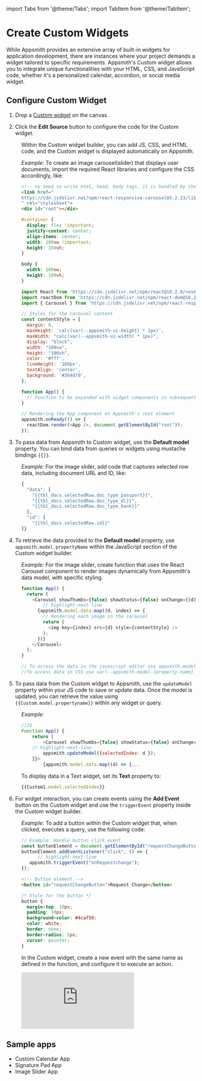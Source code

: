 import Tabs from '@theme/Tabs';
import TabItem from '@theme/TabItem';

# Create Custom Widgets 

While Appsmith provides an extensive array of built-in widgets for application development, there are instances where your project demands a widget tailored to specific requirements. Appsmith's Custom widget allows you to integrate unique functionalities with your HTML, CSS, and JavaScript code, whether it's a personalized calendar, accordion, or social media widget.

## Configure Custom Widget

1. Drop a [Custom widget](/reference/widgets/custom) on the canvas.

2. Click the **Edit Source** button to configure the code for the Custom widget.

<dd>

Within the Custom widget builder, you can add JS, CSS, and HTML code, and the Custom widget is displayed automatically on Appsmith.

*Example*: To create an image carousel(slider) that displays user documents, import the required React libraries and configure the CSS accordingly, like:

<Tabs>
  <TabItem value="html" label="HTML" default>

```html
<!-- no need to write html, head, body tags, it is handled by the widget -->
<link href="
https://cdn.jsdelivr.net/npm/react-responsive-carousel@3.2.23/lib/styles/carousel.min.css
" rel="stylesheet">
<div id="root"></div>
```

  </TabItem>
  <TabItem value="css" label="CSS">



```css
#container {
  display: flex !important;
  justify-content: center;
  align-items: center;
  width: 100vw !important;
  height: 150vh;
}

body {
  width: 100vw;
  height: 100vh;
}
```
  </TabItem>
  <TabItem value="jss" label="JS">



```js
import React from 'https://cdn.jsdelivr.net/npm/react@18.2.0/+esm';
import reactDom from 'https://cdn.jsdelivr.net/npm/react-dom@18.2.0/+esm';
import { Carousel } from 'https://cdn.jsdelivr.net/npm/react-responsive-carousel@3.2.23/+esm';

// Styles for the carousel content
const contentStyle = {
  margin: 0,
  maxHeight: 'calc(var(--appsmith-ui-height) * 1px)',
  maxWidth: "calc(var(--appsmith-ui-width) * 1px)",
  display: "block",
  width: "100vw",
  height: "100vh",
  color: '#fff',
  lineHeight: '160px',
  textAlign: 'center',
  background: '#364d79',
};

function App() {
  // Function to be expanded with widget components in subsequent steps
}

// Rendering the App component on Appsmith's root element
appsmith.onReady(() => {
  reactDom.render(<App />, document.getElementById("root"));
});
```
  </TabItem>
</Tabs>



</dd>

3. To pass data from Appsmith to Custom widget, use the **Default model** property. You can bind data from queries or widgets using mustache bindings `{{}}`.

<dd>

*Example:* For the image slider, add code that captures selected row data, including document URL and ID, like:


```js
{
  "data": [
    "{{tbl_docs.selectedRow.doc_type_passport}}",
    "{{tbl_docs.selectedRow.doc_type_dl}}",
    "{{tbl_docs.selectedRow.doc_type_bank}}"
  ],
  "id": [
    "{{tbl_docs.selectedRow.id}}"
]}
```

</dd>

4. To retrieve the data provided to the **Default model** property, use `appsmith.model.propertyName` within the JavaScript section of the Custom widget builder.

 
<dd>

*Example:* For the image slider, create function that uses the React Carousel component to render images dynamically from Appsmith's data model, with specific styling. 

```js
function App() {
  return (
    <Carousel showThumbs={false} showStatus={false} onChange={(d) => {}}>
        // highlight-next-line
      {appsmith.model.data.map((d, index) => {
        // Rendering each image in the carousel
        return (
          <img key={index} src={d} style={contentStyle} />
        );
      })}
    </Carousel>
  );
}

// To access the data in the javascript editor use appsmith.model.property-name..
//To access data in CSS use var(--appsmith-model-{property-name}
```


</dd>


5. To pass data from the Custom widget to Appsmith, use the `updateModel` property within your JS code to save or update data. Once the model is updated, you can retrieve the value using `{{Custom.model.propertyname}}` within any widget or query.

<dd>

*Example:*

```js
//JS
Function App() {
	return (
		<Carousel showThumbs={false} showStatus={false} onChange={(d) => {
    // highlight-next-line
		appsmith.updateModel({selectedIndex: d });
	}}>
		{appsmith.model.data.map((d) => {...
```

To display data in a Text widget, set its **Text** property to:

```js
{{Custom1.model.selectedIndex}}
```

</dd>


6. For widget interaction, you can create events using the **Add Event** button on the Custom widget and use the `triggerEvent` property inside the Custom widget builder.

<dd>

*Example:* To add a button within the Custom widget that, when clicked, executes a query, use the following code:

<Tabs>
  <TabItem value="js" label="JS" default>

```js
// Example: Handle button click event
const buttonElement = document.getElementById("requestChangeButton");
buttonElement.addEventListener("click", () => {
      // highlight-next-line
   appsmith.triggerEvent("onRequestchange");
});
```

  </TabItem>
  <TabItem value="html" label="HTML">

```html
<!-- Button element -->
<button id="requestChangeButton">Request Change</button>
```

  </TabItem>
  <TabItem value="css" label="CSS">

```css
/* Style for the button */
button {
  margin-top: 10px;
  padding: 10px;
  background-color: #4caf50;
  color: white;
  border: none;
  border-radius: 5px;
  cursor: pointer;
}
``` 

  </TabItem>
</Tabs>

In the Custom widget, create a new event with the same name as defined in the function, and configure it to execute an action. 


<div style={{ position: "relative", paddingBottom: "45.52%", height: "0", width: "82%" }}>
  <iframe src="https://demo.arcade.software/xiVATpXaTSOokxAncvLS?embed" frameBorder="0" loading="lazy" allowFullScreen style={{ position: "absolute", top: "0", left: "0", width: "100%", height: "100%", colorScheme: "light" }} title="Appsmith | Connect Data"></iframe>
</div>


</dd>


## Sample apps

* Custom Calendar App
* Signature Pad App
* Image Slider App

